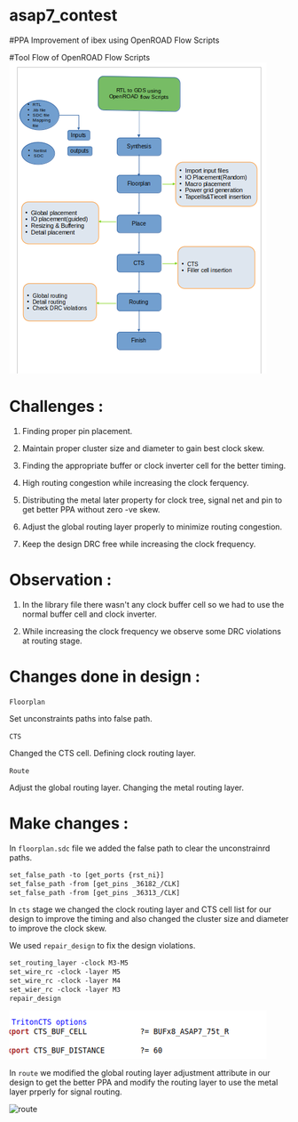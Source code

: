 # asap7_contest

#PPA Improvement of ibex using OpenROAD Flow Scripts

#Tool Flow of OpenROAD Flow Scripts
![flow](./images/flow.png)

# Challenges :

1. Finding proper pin placement.

2. Maintain proper cluster size and diameter to gain best clock skew.

3. Finding the appropriate buffer or clock inverter cell for the better timing.

4. High routing congestion while increasing the clock ferquency.

5. Distributing the metal later property for clock tree, signal net and pin to get better PPA without zero -ve skew.

6. Adjust the global routing layer properly to minimize routing congestion.

7. Keep the design DRC free while increasing the clock frequency.


# Observation :

1. In the library file there wasn't any clock buffer cell so we had to use the normal buffer cell and clock inverter.

2. While increasing the clock frequency we observe some DRC violations at routing stage.


# Changes done in design :

`Floorplan`

Set unconstraints paths into false path.

`CTS`

Changed the CTS cell.
Defining clock routing layer.

`Route`

Adjust the global routing layer.
Changing the metal routing layer.


# Make changes :
In `floorplan.sdc` file we added the false path to clear the unconstrainrd paths.
```
set_false_path -to [get_ports {rst_ni}]
set_false_path -from [get_pins _36182_/CLK]
set_false_path -from [get_pins _36313_/CLK]
```

In `cts` stage we changed the clock routing layer and CTS cell list for our design to improve the timing and also changed the cluster size and diameter to improve the clock skew.

We used `repair_design` to fix the design violations.

```
set_routing_layer -clock M3-M5
set_wire_rc -clock -layer M5
set_wire_rc -clock -layer M4
set_wier_rc -clock -layer M3
repair_design
```

![cts](./images/cts.png)

In `route` we modified the global routing layer adjustment attribute in our design to get the better PPA and modify the routing layer to use the metal layer prperly for signal routing.

![route](./images/route.png)
